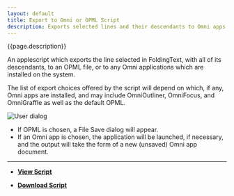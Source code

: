 ```yaml
---
layout: default
title: Export to Omni or OPML Script
description: Exports selected lines and their descendants to Omni apps or OPML 
---
```


{{page.description}}

An applescript which exports the line selected in FoldingText, with all of its descendants, to an OPML file, or to any Omni applications which are installed on the system.

The list of export choices offered by the script will depend on which, if any, Omni apps are installed, and may include OmniOutliner, OmniFocus, and OmniGraffle as well as the default OPML.

![User dialog](https://raw.github.com/RobTrew/tree-tools/master/FoldingText%20scripts/Import%20Export/FT2Omni-or-OPML.png)

- If OPML is chosen, a File Save dialog will appear.
- If an Omni app is chosen, the application will be launched, if necessary, and the output will take the form of a new (unsaved) Omni app document.

***

- [**View Script**](https://github.com/RobTrew/tree-tools/tree/master/FoldingText%20scripts/Import%20Export)
 
- [**Download Script**](https://github.com/RobTrew/tree-tools/blob/master/FoldingText%20scripts/Import%20Export/FT2OMNI.scptd.zip?raw=true)